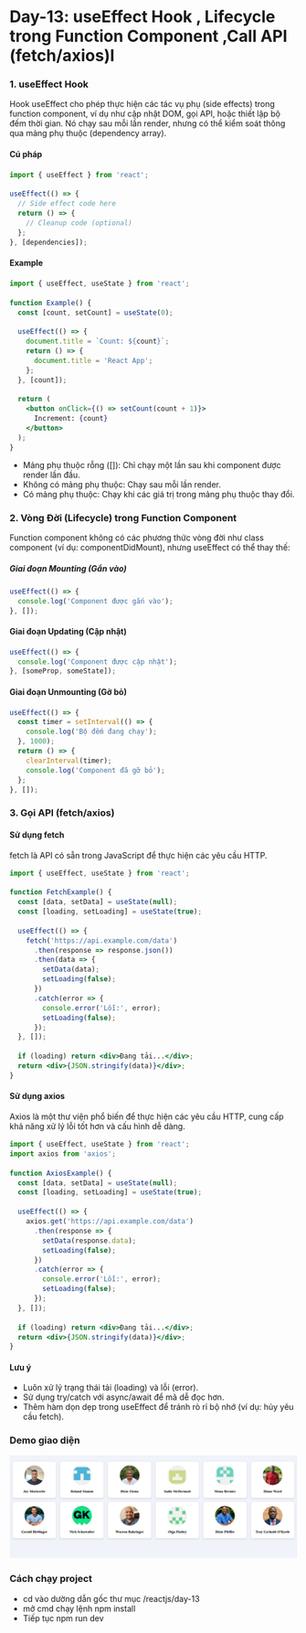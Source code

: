 # Day-13: useEffect Hook , Lifecycle trong Function Component ,Call API (fetch/axios)l



### 1. useEffect Hook

Hook useEffect cho phép thực hiện các tác vụ phụ (side effects) trong function component, ví dụ như cập nhật DOM, gọi API, hoặc thiết lập bộ đếm thời gian. Nó chạy sau mỗi lần render, nhưng có thể kiểm soát thông qua mảng phụ thuộc (dependency array).

#### Cú pháp
```jsx
import { useEffect } from 'react';

useEffect(() => {
  // Side effect code here
  return () => {
    // Cleanup code (optional)
  };
}, [dependencies]);
```
#### Example
```jsx
import { useEffect, useState } from 'react';

function Example() {
  const [count, setCount] = useState(0);

  useEffect(() => {
    document.title = `Count: ${count}`;
    return () => {
      document.title = 'React App';
    };
  }, [count]);

  return (
    <button onClick={() => setCount(count + 1)}>
      Increment: {count}
    </button>
  );
}
```
* Mảng phụ thuộc rỗng ([]): Chỉ chạy một lần sau khi component được render lần đầu.
* Không có mảng phụ thuộc: Chạy sau mỗi lần render.
* Có mảng phụ thuộc: Chạy khi các giá trị trong mảng phụ thuộc thay đổi.

### 2. Vòng Đời (Lifecycle) trong Function Component

Function component không có các phương thức vòng đời như class component (ví dụ: componentDidMount), nhưng useEffect có thể thay thế:

##### Giai đoạn Mounting (Gắn vào)
```jsx
useEffect(() => {
  console.log('Component được gắn vào');
}, []);
```
#### Giai đoạn Updating (Cập nhật)
```jsx
useEffect(() => {
  console.log('Component được cập nhật');
}, [someProp, someState]);
```
#### Giai đoạn Unmounting (Gỡ bỏ)
```jsx
useEffect(() => {
  const timer = setInterval(() => {
    console.log('Bộ đếm đang chạy');
  }, 1000);
  return () => {
    clearInterval(timer);
    console.log('Component đã gỡ bỏ');
  };
}, []);
```
### 3. Gọi API (fetch/axios)

#### Sử dụng fetch
fetch là API có sẵn trong JavaScript để thực hiện các yêu cầu HTTP.
```jsx
import { useEffect, useState } from 'react';

function FetchExample() {
  const [data, setData] = useState(null);
  const [loading, setLoading] = useState(true);

  useEffect(() => {
    fetch('https://api.example.com/data')
      .then(response => response.json())
      .then(data => {
        setData(data);
        setLoading(false);
      })
      .catch(error => {
        console.error('Lỗi:', error);
        setLoading(false);
      });
  }, []);

  if (loading) return <div>Đang tải...</div>;
  return <div>{JSON.stringify(data)}</div>;
}
```
#### Sử dụng axios

Axios là một thư viện phổ biến để thực hiện các yêu cầu HTTP, cung cấp khả năng xử lý lỗi tốt hơn và cấu hình dễ dàng.
```jsx
import { useEffect, useState } from 'react';
import axios from 'axios';

function AxiosExample() {
  const [data, setData] = useState(null);
  const [loading, setLoading] = useState(true);

  useEffect(() => {
    axios.get('https://api.example.com/data')
      .then(response => {
        setData(response.data);
        setLoading(false);
      })
      .catch(error => {
        console.error('Lỗi:', error);
        setLoading(false);
      });
  }, []);

  if (loading) return <div>Đang tải...</div>;
  return <div>{JSON.stringify(data)}</div>;
}
```
#### Lưu ý
* Luôn xử lý trạng thái tải (loading) và lỗi (error).
* Sử dụng try/catch với async/await để mã dễ đọc hơn.
* Thêm hàm dọn dẹp trong useEffect để tránh rò rỉ bộ nhớ (ví dụ: hủy yêu cầu fetch).

### Demo giao diện 
![alt text](./screenshots/image.png)
### Cách chạy project
* cd vào dường dẫn gốc thư mục /reactjs/day-13
* mở cmd chạy lệnh npm install 
* Tiếp tục npm run dev